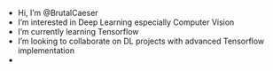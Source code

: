- Hi, I’m @BrutalCaeser
- I’m interested in Deep Learning especially Computer Vision
- I’m currently learning Tensorflow 
- I’m looking to collaborate on DL projects with advanced Tensorflow implementation 
-

<!---
BrutalCaeser/BrutalCaeser is a ✨ special ✨ repository because its `README.md` (this file) appears on your GitHub profile.
You can click the Preview link to take a look at your changes.
--->
